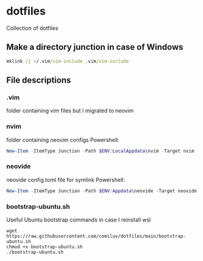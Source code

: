 # dotfiles

Collection of dotfiles

## Make a directory junction in case of Windows

```cmd
mklink /j ~/.vim/vim-include .vim/vim-include
```

## File descriptions

### .vim

folder containing vim files but I migrated to neovim

### nvim

folder containing neovim configs 
Powershell:

```powershell
New-Item -ItemType Junction -Path $ENV:LocalAppdata\nvim -Target nvim
```

### neovide

neovide config.toml file for symlink 
Powershell:

```powershell
New-Item -ItemType Junction -Path $ENV:Appdata\neovide -Target neovide
```

### bootstrap-ubuntu.sh

Useful Ubuntu bootstrap commands in case I reinstall wsl

```
wget https://raw.githubusercontent.com/comiluv/dotfiles/main/bootstrap-ubuntu.sh
chmod +x bootstrap-ubuntu.sh
./bootstrap-ubuntu.sh
```
